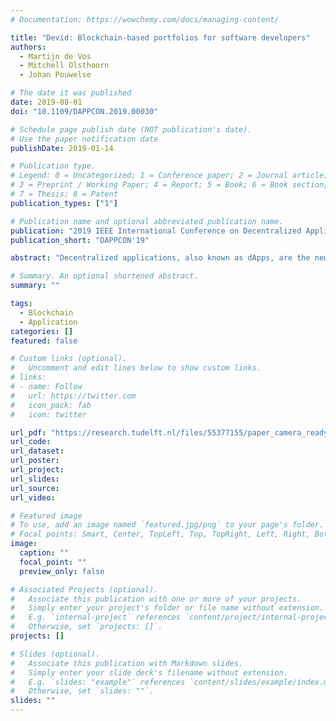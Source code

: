 ```yaml
---
# Documentation: https://wowchemy.com/docs/managing-content/

title: "Devid: Blockchain-based portfolios for software developers"
authors:
  - Martijn de Vos
  - Mitchell Olsthoorn
  - Johan Pouwelse

# The date it was published
date: 2019-08-01
doi: "10.1109/DAPPCON.2019.00030"

# Schedule page publish date (NOT publication's date).
# Use the paper notification date
publishDate: 2019-01-14

# Publication type.
# Legend: 0 = Uncategorized; 1 = Conference paper; 2 = Journal article;
# 3 = Preprint / Working Paper; 4 = Report; 5 = Book; 6 = Book section;
# 7 = Thesis; 8 = Patent
publication_types: ["1"]

# Publication name and optional abbreviated publication name.
publication: "2019 IEEE International Conference on Decentralized Applications and Infrastructures (DAPPCON)"
publication_short: "DAPPCON'19"

abstract: "Decentralized applications, also known as dApps, are the new paradigm for writing business-critical software. Recruiting developers with appropriate qualifications and skills for this activity is key, yet challenging. The main problem is that the portfolio of developers is usually scattered across centralized platforms like GitHub and LinkedIn, and vendor locked. This can result in an incomplete impression of their capabilities. We address this problem and introduce DevID, a blockchain-based portfolio for developers. Over time, this portfolio enables developers to build up a trustworthy collection of records that showcase their capabilities and expertise. They can import data assets from third parties into a unified DevID portfolio, add projects and skills, and receive endorsements. All portfolio records are stored on a scalable distributed ledger and owned by developers themselves. The essential idea is to exploit the tamper-proof property of the blockchain while providing durable storage. To demonstrate the practical value of DevID, we build the competition-based platform, dAppCoder, for the development of decentralized applications. On dAppCoder clients are able to submit their ideas and developers can find work. dAppCoder utilizes DevID portfolios to match these clients and developers. We fully implement our ideas and conduct a deployment trial. Our trial demonstrates that DevID is efficient at storing portfolio records."

# Summary. An optional shortened abstract.
summary: ""

tags:
  - Blockchain
  - Application
categories: []
featured: false

# Custom links (optional).
#   Uncomment and edit lines below to show custom links.
# links:
# - name: Follow
#   url: https://twitter.com
#   icon_pack: fab
#   icon: twitter

url_pdf: "https://research.tudelft.nl/files/55377155/paper_camera_ready.pdf"
url_code:
url_dataset:
url_poster:
url_project:
url_slides:
url_source:
url_video:

# Featured image
# To use, add an image named `featured.jpg/png` to your page's folder.
# Focal points: Smart, Center, TopLeft, Top, TopRight, Left, Right, BottomLeft, Bottom, BottomRight.
image:
  caption: ""
  focal_point: ""
  preview_only: false

# Associated Projects (optional).
#   Associate this publication with one or more of your projects.
#   Simply enter your project's folder or file name without extension.
#   E.g. `internal-project` references `content/project/internal-project/index.md`.
#   Otherwise, set `projects: []`.
projects: []

# Slides (optional).
#   Associate this publication with Markdown slides.
#   Simply enter your slide deck's filename without extension.
#   E.g. `slides: "example"` references `content/slides/example/index.md`.
#   Otherwise, set `slides: ""`.
slides: ""
---
```

